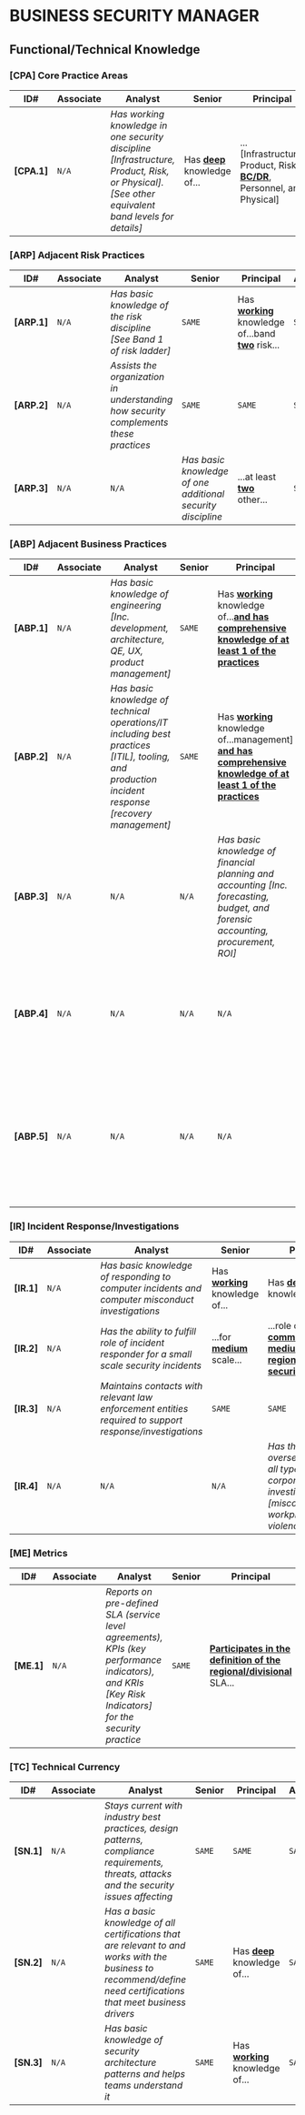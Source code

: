 # BUSINESS SECURITY MANAGER

## Functional/Technical Knowledge

<!--- Add comments here for this area --->

### [CPA] Core Practice Areas

| ID# | Associate | Analyst | Senior | Principal | Advisory/Mgr | Director |
| ---- | ------ | ------- | ------ | -------| ------- | ------ |
| **[CPA.1]** | `N/A` | *Has working knowledge in one security discipline [Infrastructure, Product, Risk, or Physical]. [See other equivalent band levels for details]* | Has <ins>**deep**</ins> knowledge of... | ...[Infrastructure, Product, Risk, <ins>**BC/DR**</ins>, Personnel, and Physical] | `SAME` | Has <ins>**comprehensive**</ins> knowledge of... |

<!--- Add comments here for this area --->

### [ARP] Adjacent Risk Practices

| ID# | Associate | Analyst | Senior | Principal | Advisory/Mgr | Director |
| ---- | ------ | ------- | ------ | -------| ------- | ------ |
| **[ARP.1]** | `N/A` | *Has basic knowledge of the risk discipline [See Band 1 of risk ladder]* | `SAME` | Has <ins>**working**</ins> knowledge of...band <ins>**two**</ins> risk... | `SAME` | `SAME` |
| **[ARP.2]** | `N/A` | *Assists the organization in understanding how security complements these practices* | `SAME` | `SAME` | `SAME` | `SAME` |
| **[ARP.3]** | `N/A` | `N/A` | *Has basic knowledge of one additional security discipline* | ...at least <ins>**two**</ins> other... | `SAME` | Has basic knowledge of all security practices |

<!--- Add comments here for this area --->

### [ABP] Adjacent Business Practices

| ID# | Associate | Analyst | Senior | Principal | Advisory/Mgr | Director |
| ---- | ------ | ------- | ------ | -------| ------- | ------ |
| **[ABP.1]** | `N/A` | *Has basic knowledge of engineering [Inc. development, architecture, QE, UX, product management]* | `SAME` | Has <ins>**working**</ins> knowledge of...<ins>**and has comprehensive knowledge of at least 1 of the practices**</ins> | `SAME` | `SAME` |
| **[ABP.2]** | `N/A` | *Has basic knowledge of technical operations/IT including best practices [ITIL], tooling, and production incident response [recovery management]* | `SAME` | Has <ins>**working**</ins> knowledge of...management] <ins>**and has comprehensive knowledge of at least 1 of the practices**</ins> | `SAME` | `SAME` |
| **[ABP.3]** | `N/A` | `N/A` | `N/A` | *Has basic knowledge of financial planning and accounting [Inc. forecasting, budget, and forensic accounting, procurement, ROI]* | `SAME` | `SAME` |
| **[ABP.4]** | `N/A` | `N/A` | `N/A` | `N/A` | `N/A` | *Has basic knowledge of marketing [Inc. branding, pricing, channels, segmentation, etc.]* |
| **[ABP.5]** | `N/A` | `N/A` | `N/A` | `N/A` | `N/A` | *Has basic knowledge of human resource programs [Inc. recruiting, performance management, development, separation, etc...* |

<!--- Add comments here for this area --->

### [IR] Incident Response/Investigations

| ID# | Associate | Analyst | Senior | Principal | Advisory/Mgr | Director |
| ---- | ------ | ------- | ------ | -------| ------- | ------ |
| **[IR.1]** | `N/A` | *Has basic knowledge of responding to computer incidents and computer misconduct investigations* | Has <ins>**working**</ins> knowledge of... | Has <ins>**deep**</ins> knowledge of... | `SAME` | Has <ins>**comprehensive**</ins> knowledge of... |
| **[IR.2]** | `N/A` | *Has the ability to fulfill role of incident responder for a small scale security incidents* | ...for <ins>**medium**</ins> scale... | ...role of <ins>**incident commander for a medium scale regional/divisional security incident**</ins> | `SAME` | ...for <ins>**large**</ins> scale regional/divisional... |
| **[IR.3]** | `N/A` | *Maintains contacts with relevant law enforcement entities required to support response/investigations* | `SAME` | `SAME` | `SAME` | `SAME` |
| **[IR.4]** | `N/A` | `N/A` | `N/A` | *Has the ability to oversee/facilitate all types of corporate investigations [misconduct, workplace violence, fraud]* | `SAME` | `SAME` |

<!--- Add comments here for this area --->

### [ME] Metrics

| ID# | Associate | Analyst | Senior | Principal | Advisory/Mgr | Director |
| ---- | ------ | ------- | ------ | -------| ------- | ------ |
| **[ME.1]** | `N/A` | *Reports on pre-defined SLA (service level agreements), KPIs (key performance indicators), and KRIs [Key Risk Indicators] for the security practice* | `SAME` | <ins>**Participates in the definition of the regional/divisional**</ins> SLA... | `SAME` | <ins>**Defines**</ins> the regional/divisional... |

<!--- Add comments here for this area --->

### [TC] Technical Currency

| ID# | Associate | Analyst | Senior | Principal | Advisory/Mgr | Director |
| ---- | ------ | ------- | ------ | -------| ------- | ------ |
| **[SN.1]** | `N/A` | *Stays current with industry best practices, design patterns, compliance requirements, threats, attacks and the security issues affecting <COMPANY>* | `SAME` | `SAME` | `SAME` | `SAME` |
| **[SN.2]** | `N/A` | *Has a basic knowledge of all certifications that are relevant to <COMPANY> and works with the business to recommend/define need certifications that meet business drivers* | `SAME` | Has <ins>**deep**</ins> knowledge of... | `SAME` | `SAME` |
| **[SN.3]** | `N/A` | *Has basic knowledge of security architecture patterns and helps teams understand it* | `SAME` | Has <ins>**working**</ins> knowledge of... | `SAME` | Has <ins>**deep**</ins> knowledge of... |